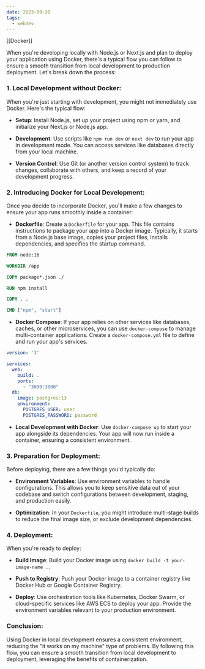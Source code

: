 ```yaml
---
date: 2023-09-30
tags:
  - webdev
---
```

[[Docker]]

When you're developing locally with Node.js or Next.js and plan to deploy your application using Docker, there's a typical flow you can follow to ensure a smooth transition from local development to production deployment. Let's break down the process:

### 1. **Local Development without Docker**:

When you're just starting with development, you might not immediately use Docker. Here's the typical flow:

- **Setup**: Install Node.js, set up your project using npm or yarn, and initialize your Next.js or Node.js app.
  
- **Development**: Use scripts like `npm run dev` or `next dev` to run your app in development mode. You can access services like databases directly from your local machine.

- **Version Control**: Use Git (or another version control system) to track changes, collaborate with others, and keep a record of your development progress.

### 2. **Introducing Docker for Local Development**:

Once you decide to incorporate Docker, you'll make a few changes to ensure your app runs smoothly inside a container:

- **Dockerfile**: Create a `Dockerfile` for your app. This file contains instructions to package your app into a Docker image. Typically, it starts from a Node.js base image, copies your project files, installs dependencies, and specifies the startup command.

```Dockerfile
FROM node:16

WORKDIR /app

COPY package*.json ./

RUN npm install

COPY . .

CMD ["npm", "start"]
```

- **Docker Compose**: If your app relies on other services like databases, caches, or other microservices, you can use `docker-compose` to manage multi-container applications. Create a `docker-compose.yml` file to define and run your app's services.

```yaml
version: '3'

services:
  web:
    build: .
    ports:
      - "3000:3000"
  db:
    image: postgres:13
    environment:
      POSTGRES_USER: user
      POSTGRES_PASSWORD: password
```

- **Local Development with Docker**: Use `docker-compose up` to start your app alongside its dependencies. Your app will now run inside a container, ensuring a consistent environment.

### 3. **Preparation for Deployment**:

Before deploying, there are a few things you'd typically do:

- **Environment Variables**: Use environment variables to handle configurations. This allows you to keep sensitive data out of your codebase and switch configurations between development, staging, and production easily.

- **Optimization**: In your `Dockerfile`, you might introduce multi-stage builds to reduce the final image size, or exclude development dependencies.

### 4. **Deployment**:

When you're ready to deploy:

- **Build Image**: Build your Docker image using `docker build -t your-image-name .`.

- **Push to Registry**: Push your Docker image to a container registry like Docker Hub or Google Container Registry.

- **Deploy**: Use orchestration tools like Kubernetes, Docker Swarm, or cloud-specific services like AWS ECS to deploy your app. Provide the environment variables relevant to your production environment.

### Conclusion:

Using Docker in local development ensures a consistent environment, reducing the "it works on my machine" type of problems. By following this flow, you can ensure a smooth transition from local development to deployment, leveraging the benefits of containerization.